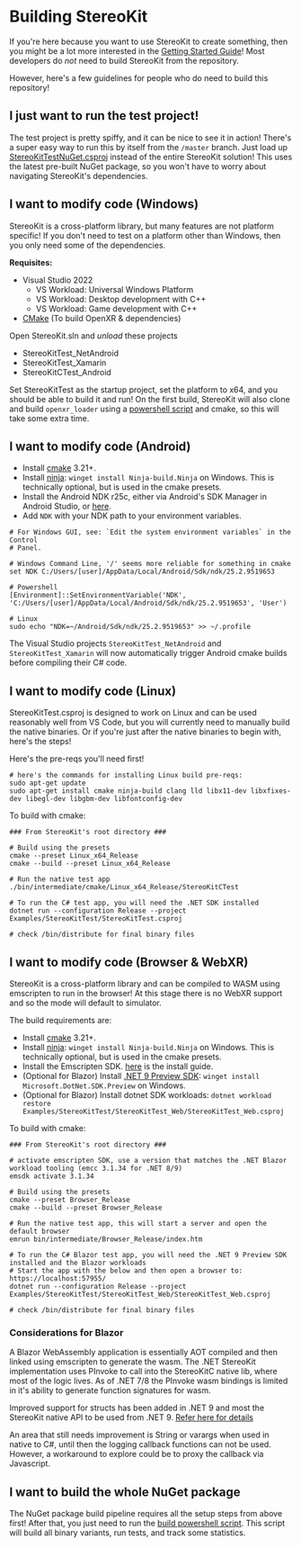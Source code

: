 # Building StereoKit

If you're here because you want to use StereoKit to create something, then you might be a lot more interested in the [Getting Started Guide](https://stereokit.net/Pages/Guides/Getting-Started.html)! Most developers do _not_ need to build StereoKit from the repository.

However, here's a few guidelines for people who do need to build this repository!

## I just want to run the test project!

The test project is pretty spiffy, and it can be nice to see it in action! There's a super easy way to run this by itself from the `/master` branch. Just load up [StereoKitTestNuGet.csproj](https://github.com/maluoi/StereoKit/blob/master/Examples/StereoKitTest/StereoKitTestNuGet.csproj) instead of the entire StereoKit solution! This uses the latest pre-built NuGet package, so you won't have to worry about navigating StereoKit's dependencies.

## I want to modify code (Windows)

StereoKit is a cross-platform library, but many features are not platform specific! If you don't need to test on a platform other than Windows, then you only need some of the dependencies.

**Requisites:**
- Visual Studio 2022
    - VS Workload: Universal Windows Platform
    - VS Workload: Desktop development with C++
    - VS Workload: Game development with C++
- [CMake](https://cmake.org) (To build OpenXR & dependencies)

Open StereoKit.sln and _unload_ these projects
- StereoKitTest_NetAndroid
- StereoKitTest_Xamarin
- StereoKitCTest_Android

Set StereoKitTest as the startup project, set the platform to x64, and you should be able to build it and run! On the first build, StereoKit will also clone and build `openxr_loader` using a [powershell script](https://github.com/maluoi/StereoKit/blob/master/Tools/Update-OpenXR.ps1) and cmake, so this will take some extra time.

## I want to modify code (Android)

- Install [cmake](https://cmake.org/) 3.21+.
- Install [ninja](https://ninja-build.org/): `winget install Ninja-build.Ninja` on Windows. This is technically optional, but is used in the cmake presets.
- Install the Android NDK r25c, either via Android's SDK Manager in Android Studio, or [here](https://developer.android.com/ndk/downloads/revision_history).
- Add `NDK` with your NDK path to your environment variables.

```shell
# For Windows GUI, see: `Edit the system environment variables` in the Control
# Panel.

# Windows Command Line, '/' seems more reliable for something in cmake
set NDK C:/Users/[user]/AppData/Local/Android/Sdk/ndk/25.2.9519653

# Powershell
[Environment]::SetEnvironmentVariable('NDK', 'C:/Users/[user]/AppData/Local/Android/Sdk/ndk/25.2.9519653', 'User')

# Linux
sudo echo "NDK=~/Android/Sdk/ndk/25.2.9519653" >> ~/.profile
```

The Visual Studio projects `StereoKitTest_NetAndroid` and `StereoKitTest_Xamarin` will now automatically trigger Android cmake builds before compiling their C# code.

## I want to modify code (Linux)

StereoKitTest.csproj is designed to work on Linux and can be used reasonably well from VS Code, but you will currently need to manually build the native binaries. Or if you're just after the native binaries to begin with, here's the steps!

Here's the pre-reqs you'll need first!
```shell
# here's the commands for installing Linux build pre-reqs:
sudo apt-get update
sudo apt-get install cmake ninja-build clang lld libx11-dev libxfixes-dev libegl-dev libgbm-dev libfontconfig-dev
```

To build with cmake:
```shell
### From StereoKit's root directory ###

# Build using the presets
cmake --preset Linux_x64_Release
cmake --build --preset Linux_x64_Release

# Run the native test app
./bin/intermediate/cmake/Linux_x64_Release/StereoKitCTest

# To run the C# test app, you will need the .NET SDK installed
dotnet run --configuration Release --project Examples/StereoKitTest/StereoKitTest.csproj

# check /bin/distribute for final binary files
```

## I want to modify code (Browser & WebXR)

StereoKit is a cross-platform library and can be compiled to WASM using emscripten to run in the browser!
At this stage there is no WebXR support and so the mode will default to simulator.

The build requirements are:
- Install [cmake](https://cmake.org/) 3.21+.
- Install [ninja](https://ninja-build.org/): `winget install Ninja-build.Ninja` on Windows. This is technically optional, but is used in the cmake presets.
- Install the Emscripten SDK.  [here](https://emscripten.org/docs/getting_started/downloads.html) is the install guide. 
- (Optional for Blazor) Install [.NET 9 Preview SDK](https://dotnet.microsoft.com/en-us/download/dotnet/9.00): `winget install Microsoft.DotNet.SDK.Preview` on Windows.
- (Optional for Blazor) Install dotnet SDK workloads: `dotnet workload restore Examples/StereoKitTest/StereoKitTest_Web/StereoKitTest_Web.csproj`

To build with cmake:
```shell
### From StereoKit's root directory ###

# activate emscripten SDK, use a version that matches the .NET Blazor workload tooling (emcc 3.1.34 for .NET 8/9)
emsdk activate 3.1.34

# Build using the presets
cmake --preset Browser_Release
cmake --build --preset Browser_Release

# Run the native test app, this will start a server and open the default browser
emrun bin/intermediate/Browser_Release/index.htm

# To run the C# Blazor test app, you will need the .NET 9 Preview SDK installed and the Blazor workloads
# Start the app with the below and then open a browser to: https://localhost:57955/
dotnet run --configuration Release --project Examples/StereoKitTest/StereoKitTest_Web/StereoKitTest_Web.csproj

# check /bin/distribute for final binary files
```

### Considerations for Blazor

A Blazor WebAssembly application is essentially AOT compiled and then linked using emscripten to generate the wasm. 
The .NET StereoKit implementation uses PInvoke to call into the StereoKitC native lib, where most of the logic lives.
As of .NET 7/8 the PInvoke wasm bindings is limited in it's ability to generate function signatures for wasm.

Improved support for structs has been added in .NET 9 and most the StereoKit native API to be used from .NET 9. [Refer here for details](https://github.com/dotnet/runtime/pull/944460)

An area that still needs improvement is String or varargs when used in native to C#, until then the logging callback functions can not be used.
However, a workaround to explore could be to proxy the callback via Javascript.

## I want to build the whole NuGet package

The NuGet package build pipeline requires all the setup steps from above first! After that, you just need to run the [build powershell script](https://github.com/maluoi/StereoKit/blob/master/Build-Nuget.ps1). This script will build all binary variants, run tests, and track some statistics.
